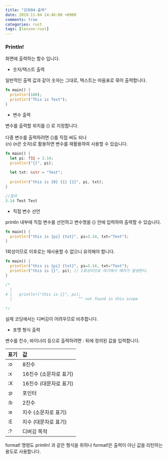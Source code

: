 ```yaml
---
title: "강좌04-출력"
date: 2019-11-04 14:46:00 +0900
comments: true
categories: rust
tags: [lesson-rust]
---
```





### Println!

화면에 출력하는 함수 입니다.

- 숫자/텍스트 출력

일반적인 출력 값과 같이 숫자는 그대로, 텍스트는 따옴표로 묶어 출력합니다.

```rust
fn main() {
  println!(100);
  println!("This is Text");
}
```

- 변수 출력

변수를 출력할 위치를 {} 로 지정합니다.<br><br>
다중 변수를 출력하려면 {}를 직접 써도 되나<br> {n} (n은 숫자)로 활용하면 변수를 재활용하여 사용할 수 있습니다.<br>

```rust
fn main() {
  let pi: f32 = 3.14;
  println!("{}", pi);
  
  let txt: &str = "Test";
  
  println!("this is {0} {1} {1}", pi, txt);
}

//결과
3.14 Test Test
```

- 직접 변수 선언

println 내부에 직접 변수를 선언하고 변수명을 {} 안에 입력하여 출력할 수 있습니다.

```rust
fn main() {  
  println!("this is {pi} {txt}", pi=3.14, txt="Text");
}
```

1회성이므로 이후로는 재사용할 수 없으니 유의해야 합니다.

```rust
fn main() {  
  println!("this is {pi} {txt}", pi=3.14, txt="Text");
  println!("this is {}", pi); // 1회성이므로 여기에서 에러가 발생한다.
}

/*
  |
4 |   println!("this is {}", pi);
  |                             ^^ not found in this scope
  
*/
```

실제 코딩에서는 디버깅이 어려우므로 비추합니다.


- 포멧 형식 출력

변수를 진수, 바이너리 등으로 출력하려면 : 뒤에 정의된 값을 입력합니다.

| 표기 | 값 | 
|:--|:--|
| :o	| 8진수 |
| :x	| 16진수 (소문자로 표기) |
| :X	| 16진수 (대문자로 표기) |
| :p	| 포인터 |
| :b	| 2진수 |
| :e	| 지수  (소문자로 표기) |
| :E	| 지수 (대문자로 표기) |
| :?	| 디버깅 목적 |

format! 명령도 println! 과 같은 형식을 취하나 format!은 출력이 아닌 값을 리턴하는 용도로 사용합니다.


